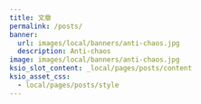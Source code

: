 ```yaml
---
title: 文章
permalink: /posts/
banner:
  url: images/local/banners/anti-chaos.jpg
  description: Anti-chaos
image: images/local/banners/anti-chaos.jpg
ksio_slot_content: _local/pages/posts/content
ksio_asset_css:
  - local/pages/posts/style
---
```

